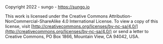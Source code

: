 Copyright 2022 - sungo - https://sungo.io

This work is licensed under the Creative Commons
Attribution-NonCommercial-ShareAlike 4.0 International License. To view a copy
of this license, visit
[http://creativecommons.org/licenses/by-nc-sa/4.0/](http://creativecommons.org/licenses/by-nc-sa/4.0/)
or send a letter to Creative Commons, PO Box 1866, Mountain View, CA 94042, USA.


